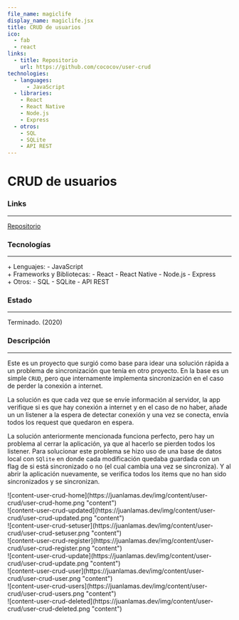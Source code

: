 ```yaml
---
file_name: magiclife
display_name: magiclife.jsx
title: CRUD de usuarios
ico:
  - fab
  - react
links:
  - title: Repositorio
    url: https://github.com/cococov/user-crud
technologies:
  - languages:
      - JavaScript
  - libraries:
    - React
    - React Native
    - Node.js
    - Express
  - otros:
    - SQL
    - SQLite
    - API REST
---
```

# CRUD de usuarios

### Links

---

[Repositorio](https://github.com/cococov/user-crud)

### Tecnologías

---

<div class="list-super-index">
+ Lenguajes:
 - JavaScript
</div>

<div class="list-super-index">
+ Frameworks y Bibliotecas:
 - React
 - React Native
 - Node.js
 - Express
</div>

<div class="list-super-index">
+ Otros:
 - SQL
 - SQLite
 - API REST
</div>

### Estado

---

Terminado. (2020)

### Descripción

---

Este es un proyecto que surgió como base para idear una solución rápida a un problema de sincronización que tenía en otro proyecto. En la base es un simple ``CRUD``, pero que internamente implementa sincronización en el caso de perder la conexión a internet.

La solución es que cada vez que se envíe información al servidor, la app verifique si es que hay conexión a internet y en el caso de no haber, añade un un listener a la espera de detectar conexión y una vez se conecta, envía todos los request que quedaron en espera.

La solución anteriormente mencionada funciona perfecto, pero hay un problema al cerrar la aplicación, ya que al hacerlo se pierden todos los listener. Para solucionar este problema se hizo uso de una base de datos local con ``SQlite`` en donde cada modificación quedaba guardada con un flag de si está sincronizado o no (el cual cambia una vez se sincroniza). Y al abrir la aplicación nuevamente, se verifica todos los items que no han sido sincronizados y se sincronizan.

<div class="img-content-flex-div">
  <div class="img-content-phoneview-div">
    ![content-user-crud-home](https://juanlamas.dev/img/content/user-crud/user-crud-home.png "content")
  </div>
  <div class="img-content-phoneview-div">
    ![content-user-crud-updated](https://juanlamas.dev/img/content/user-crud/user-crud-updated.png "content")
  </div>
  <div class="img-content-phoneview-div">
    ![content-user-crud-setuser](https://juanlamas.dev/img/content/user-crud/user-crud-setuser.png "content")
  </div>
  <div class="img-content-phoneview-div">
    ![content-user-crud-register](https://juanlamas.dev/img/content/user-crud/user-crud-register.png "content")
  </div>
  <div class="img-content-phoneview-div">
    ![content-user-crud-update](https://juanlamas.dev/img/content/user-crud/user-crud-update.png "content")
  </div>
  <div class="img-content-phoneview-div">
    ![content-user-crud-user](https://juanlamas.dev/img/content/user-crud/user-crud-user.png "content")
  </div>
  <div class="img-content-phoneview-div">
    ![content-user-crud-users](https://juanlamas.dev/img/content/user-crud/user-crud-users.png "content")
  </div>
  <div class="img-content-phoneview-div">
    ![content-user-crud-deleted](https://juanlamas.dev/img/content/user-crud/user-crud-deleted.png "content")
  </div>
</div>